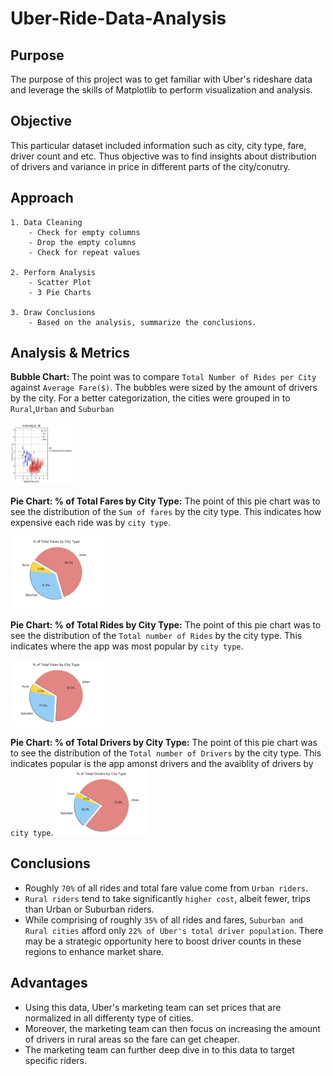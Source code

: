 # Uber-Ride-Data-Analysis

## Purpose
The purpose of this project was to get familiar with Uber's rideshare data and leverage the skills of Matplotlib to perform visualization and analysis. 

## Objective 
This particular dataset included information such as city, city type, fare, driver count and etc. Thus objective was to find insights about distribution of drivers and variance in price in different parts of the city/conutry. 

## Approach 

    1. Data Cleaning
        - Check for empty columns 
        - Drop the empty columns 
        - Check for repeat values

    2. Perform Analysis 
        - Scatter Plot 
        - 3 Pie Charts

    3. Draw Conclusions 
        - Based on the analysis, summarize the conclusions. 

## Analysis & Metrics 

**Bubble Chart:** The point was to compare `Total Number of Rides per City`  against `Average Fare($)`. The bubbles were sized by the amount of drivers by the city. For a better categorization, the cities were grouped in to `Rural`,`Urban` and `Suburban`

<img src="images/scatter.png" alt="drawing" style="width:100px; height:100px;"/>


**Pie Chart: % of Total Fares by City Type:** The point of this pie chart was to see the distribution of the `Sum of fares` by the city type. This indicates how expensive each ride was by `city type`.

<img src="images/pie_chart_1.png" alt="drawing" style="width:150px;"/>

**Pie Chart: % of Total Rides by City Type:** The point of this pie chart was to see the distribution of the `Total number of Rides` by the city type. This indicates where the app was most popular by `city type`.

<img src="images/pie_chart_2.png" alt="drawing" style="width:150px;"/>

**Pie Chart: % of Total Drivers by City Type:** The point of this pie chart was to see the distribution of the `Total number of Drivers` by the city type. This indicates popular is the app amonst drivers and the avaiblity of drivers by `city type`.
<img src="images/pie_chart_3.png" alt="drawing" style="width:150px;"/>

## Conclusions 
 * Roughly `70%` of all rides and total fare value come from `Urban riders`.
* `Rural riders` tend to take significantly `higher cost`, albeit fewer, trips than Urban or Suburban riders.
* While comprising of roughly `35%` of all rides and fares, `Suburban and Rural cities` afford only `22% of Uber's total driver population`. There may be a strategic opportunity here to boost driver counts in these regions to enhance market share.

## Advantages 
- Using this data, Uber's marketing team can set prices that are normalized in all differenty type of cities. 
- Moreover, the marketing team can then focus on increasing the amount of drivers in rural areas so the fare can get cheaper. 
- The marketing team can further deep dive in to this data to target specific riders. 